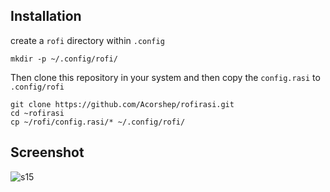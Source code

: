 ## Installation
create a ``` rofi ``` directory within ``` .config ```
```
mkdir -p ~/.config/rofi/
```
Then clone this repository in your system and then copy the ``` config.rasi ``` to ``` .config/rofi ```
```
git clone https://github.com/Acorshep/rofirasi.git
cd ~rofirasi
cp ~/rofi/config.rasi/* ~/.config/rofi/
```
## Screenshot
![s15](https://github.com/user-attachments/assets/ce5b5ea4-427d-45e7-bad1-f160ce789f83)
